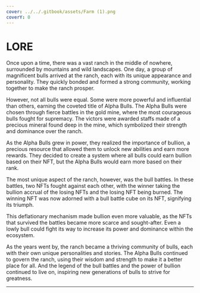 ```yaml
---
cover: ../../.gitbook/assets/Farm (1).png
coverY: 0
---
```


# LORE

Once upon a time, there was a vast ranch in the middle of nowhere, surrounded by mountains and wild landscapes. One day, a group of magnificent bulls arrived at the ranch, each with its unique appearance and personality. They quickly bonded and formed a strong community, working together to make the ranch prosper.

However, not all bulls were equal. Some were more powerful and influential than others, earning the coveted title of Alpha Bulls. The Alpha Bulls were chosen through fierce battles in the gold mine, where the most courageous bulls fought for supremacy. The victors were awarded staffs made of a precious mineral found deep in the mine, which symbolized their strength and dominance over the ranch.

As the Alpha Bulls grew in power, they realized the importance of bullion, a precious resource that allowed them to unlock new abilities and earn more rewards. They decided to create a system where all bulls could earn bullion based on their NFT, but the Alpha Bulls would earn more based on their rank.

The most unique aspect of the ranch, however, was the bull battles. In these battles, two NFTs fought against each other, with the winner taking the bullion accrual of the losing NFTs and the losing NFT being burned. The winning NFT was now adorned with a bull battle cube on its NFT, signifying its triumph.

This deflationary mechanism made bullion even more valuable, as the NFTs that survived the battles became more scarce and sought-after. Even a lowly bull could fight its way to increase its power and dominance within the ecosystem.

As the years went by, the ranch became a thriving community of bulls, each with their own unique personalities and stories. The Alpha Bulls continued to govern the ranch, using their wisdom and strength to make it a better place for all. And the legend of the bull battles and the power of bullion continued to live on, inspiring new generations of bulls to strive for greatness.

****

##
